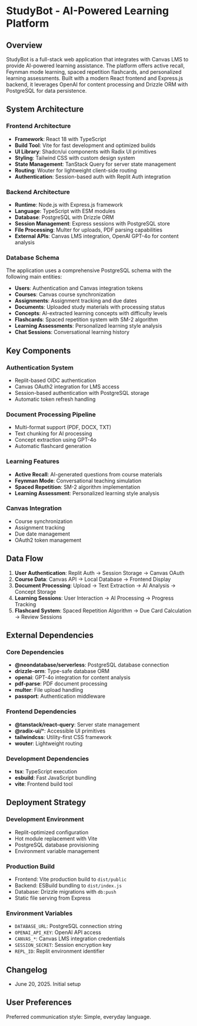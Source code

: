 # StudyBot - AI-Powered Learning Platform

## Overview

StudyBot is a full-stack web application that integrates with Canvas LMS to provide AI-powered learning assistance. The platform offers active recall, Feynman mode learning, spaced repetition flashcards, and personalized learning assessments. Built with a modern React frontend and Express.js backend, it leverages OpenAI for content processing and Drizzle ORM with PostgreSQL for data persistence.

## System Architecture

### Frontend Architecture
- **Framework**: React 18 with TypeScript
- **Build Tool**: Vite for fast development and optimized builds
- **UI Library**: Shadcn/ui components with Radix UI primitives
- **Styling**: Tailwind CSS with custom design system
- **State Management**: TanStack Query for server state management
- **Routing**: Wouter for lightweight client-side routing
- **Authentication**: Session-based auth with Replit Auth integration

### Backend Architecture
- **Runtime**: Node.js with Express.js framework
- **Language**: TypeScript with ESM modules
- **Database**: PostgreSQL with Drizzle ORM
- **Session Management**: Express sessions with PostgreSQL store
- **File Processing**: Multer for uploads, PDF parsing capabilities
- **External APIs**: Canvas LMS integration, OpenAI GPT-4o for content analysis

### Database Schema
The application uses a comprehensive PostgreSQL schema with the following main entities:
- **Users**: Authentication and Canvas integration tokens
- **Courses**: Canvas course synchronization
- **Assignments**: Assignment tracking and due dates
- **Documents**: Uploaded study materials with processing status
- **Concepts**: AI-extracted learning concepts with difficulty levels
- **Flashcards**: Spaced repetition system with SM-2 algorithm
- **Learning Assessments**: Personalized learning style analysis
- **Chat Sessions**: Conversational learning history

## Key Components

### Authentication System
- Replit-based OIDC authentication
- Canvas OAuth2 integration for LMS access
- Session-based authentication with PostgreSQL storage
- Automatic token refresh handling

### Document Processing Pipeline
- Multi-format support (PDF, DOCX, TXT)
- Text chunking for AI processing
- Concept extraction using GPT-4o
- Automatic flashcard generation

### Learning Features
- **Active Recall**: AI-generated questions from course materials
- **Feynman Mode**: Conversational teaching simulation
- **Spaced Repetition**: SM-2 algorithm implementation
- **Learning Assessment**: Personalized learning style analysis

### Canvas Integration
- Course synchronization
- Assignment tracking
- Due date management
- OAuth2 token management

## Data Flow

1. **User Authentication**: Replit Auth → Session Storage → Canvas OAuth
2. **Course Data**: Canvas API → Local Database → Frontend Display
3. **Document Processing**: Upload → Text Extraction → AI Analysis → Concept Storage
4. **Learning Sessions**: User Interaction → AI Processing → Progress Tracking
5. **Flashcard System**: Spaced Repetition Algorithm → Due Card Calculation → Review Sessions

## External Dependencies

### Core Dependencies
- **@neondatabase/serverless**: PostgreSQL database connection
- **drizzle-orm**: Type-safe database ORM
- **openai**: GPT-4o integration for content analysis
- **pdf-parse**: PDF document processing
- **multer**: File upload handling
- **passport**: Authentication middleware

### Frontend Dependencies
- **@tanstack/react-query**: Server state management
- **@radix-ui/***: Accessible UI primitives
- **tailwindcss**: Utility-first CSS framework
- **wouter**: Lightweight routing

### Development Dependencies
- **tsx**: TypeScript execution
- **esbuild**: Fast JavaScript bundling
- **vite**: Frontend build tool

## Deployment Strategy

### Development Environment
- Replit-optimized configuration
- Hot module replacement with Vite
- PostgreSQL database provisioning
- Environment variable management

### Production Build
- Frontend: Vite production build to `dist/public`
- Backend: ESBuild bundling to `dist/index.js`
- Database: Drizzle migrations with `db:push`
- Static file serving from Express

### Environment Variables
- `DATABASE_URL`: PostgreSQL connection string
- `OPENAI_API_KEY`: OpenAI API access
- `CANVAS_*`: Canvas LMS integration credentials
- `SESSION_SECRET`: Session encryption key
- `REPL_ID`: Replit environment identifier

## Changelog
- June 20, 2025. Initial setup

## User Preferences

Preferred communication style: Simple, everyday language.